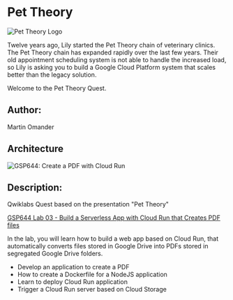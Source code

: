 # Pet Theory

![Pet Theory Logo](https://github.com/rosera/pettheory/blob/master/images/pet_theory_logo.png "Pet Theory")

Twelve years ago, Lily started the Pet Theory chain of veterinary clinics. The Pet Theory chain has expanded rapidly over the last few years. Their old appointment scheduling system is not able to handle the increased load, so Lily is asking you to build a Google Cloud Platform system that scales better than the legacy solution.

Welcome to the Pet Theory Quest.

## Author: 

Martin Omander

## Architecture

![GSP644: Create a PDF with Cloud Run](https://github.com/rosera/pettheory/blob/main/images/gsp644-create-pdf.png "Pet Theory - GSP644")

## Description: 

Qwiklabs Quest based on the presentation "Pet Theory"

[GSP644 Lab 03 - Build a Serverless App with Cloud Run that Creates PDF files](https://google.qwiklabs.com/catalog_lab/2161)

In the lab, you will learn how to build a web app based on Cloud Run, that automatically converts files stored in Google Drive into PDFs stored in segregated Google Drive folders. 

* Develop an application to create a PDF
* How to create a Dockerfile for a NodeJS application
* Learn to deploy Cloud Run application
* Trigger a Cloud Run server based on Cloud Storage
